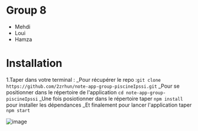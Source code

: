 # Group 8

- Mehdi 
- Loui
- Hamza



# Installation

1.Taper dans votre terminal :
  _Pour récupérer le repo :``git clone https://github.com/2zrhun/note-app-group-piscineIpssi.git``
    _Pour se positionner dans le répertoire de l'application ``cd note-app-group-piscineIpssi``
    _Une fois posiotionner dans le répertoire taper ``npm install`` pour installer les dépendances
    _Et finalement pour lancer l'application taper ``npm start``

![image](https://user-images.githubusercontent.com/98490726/153095887-573014f0-179c-4684-905c-2782079829f9.png)

